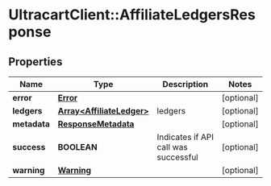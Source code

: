 # UltracartClient::AffiliateLedgersResponse

## Properties
Name | Type | Description | Notes
------------ | ------------- | ------------- | -------------
**error** | [**Error**](Error.md) |  | [optional] 
**ledgers** | [**Array&lt;AffiliateLedger&gt;**](AffiliateLedger.md) | ledgers | [optional] 
**metadata** | [**ResponseMetadata**](ResponseMetadata.md) |  | [optional] 
**success** | **BOOLEAN** | Indicates if API call was successful | [optional] 
**warning** | [**Warning**](Warning.md) |  | [optional] 


